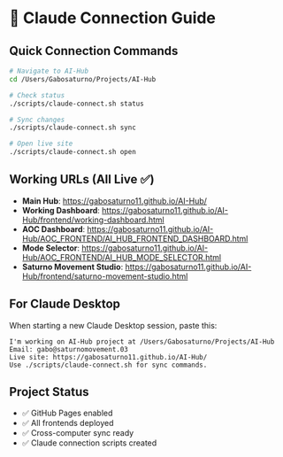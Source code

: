 # 🤖 Claude Connection Guide

## Quick Connection Commands

```bash
# Navigate to AI-Hub
cd /Users/Gabosaturno/Projects/AI-Hub

# Check status
./scripts/claude-connect.sh status

# Sync changes
./scripts/claude-connect.sh sync

# Open live site
./scripts/claude-connect.sh open
```

## Working URLs (All Live ✅)

- **Main Hub**: https://gabosaturno11.github.io/AI-Hub/
- **Working Dashboard**: https://gabosaturno11.github.io/AI-Hub/frontend/working-dashboard.html
- **AOC Dashboard**: https://gabosaturno11.github.io/AI-Hub/AOC_FRONTEND/AI_HUB_FRONTEND_DASHBOARD.html
- **Mode Selector**: https://gabosaturno11.github.io/AI-Hub/AOC_FRONTEND/AI_HUB_MODE_SELECTOR.html
- **Saturno Movement Studio**: https://gabosaturno11.github.io/AI-Hub/frontend/saturno-movement-studio.html

## For Claude Desktop

When starting a new Claude Desktop session, paste this:

```
I'm working on AI-Hub project at /Users/Gabosaturno/Projects/AI-Hub
Email: gabo@saturnomovement.03
Live site: https://gabosaturno11.github.io/AI-Hub/
Use ./scripts/claude-connect.sh for sync commands.
```

## Project Status
- ✅ GitHub Pages enabled
- ✅ All frontends deployed
- ✅ Cross-computer sync ready
- ✅ Claude connection scripts created